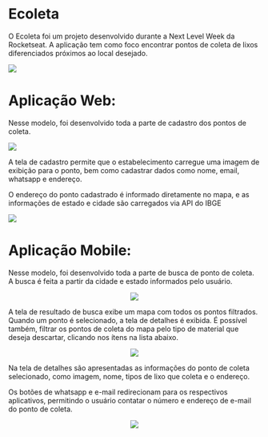 # Ecoleta

<p>O Ecoleta foi um projeto desenvolvido durante a Next Level Week da Rocketseat. A aplicação tem como foco encontrar pontos de coleta de lixos diferenciados próximos ao local desejado.</p>

<img src="https://github.com/akitodr/Ecoleta/blob/master/Ecoleta.png">

# Aplicação Web:

<p>Nesse modelo, foi desenvolvido toda a parte de cadastro dos pontos de coleta.</p>

<img src="https://github.com/akitodr/Ecoleta/blob/master/Home.png">

<p>A tela de cadastro permite que o estabelecimento carregue uma imagem de exibição para o ponto, bem como cadastrar dados como nome, email, whatsapp e endereço.</p>
<p>O endereço do ponto cadastrado é informado diretamente no mapa, e as informações de estado e cidade são carregados via API do IBGE</p>

<img src="https://github.com/akitodr/Ecoleta/blob/master/Cadastro.png">

# Aplicação Mobile:

<p>Nesse modelo, foi desenvolvido toda a parte de busca de ponto de coleta. A busca é feita a partir da cidade e estado informados pelo usuário.</p>

<center>
  <img src="https://github.com/akitodr/Ecoleta/blob/master/Início.png">
</center>

<p>A tela de resultado de busca exibe um mapa com todos os pontos filtrados. Quando um ponto é selecionado, a tela de detalhes é exibida. É possível também, filtrar os pontos de coleta do mapa pelo tipo de material que deseja descartar, clicando nos ítens na lista abaixo.</p>

<center>
  <img src="https://github.com/akitodr/Ecoleta/blob/master/Home-Mobile.png">
</center>

<p>Na tela de detalhes são apresentadas as informações do ponto de coleta selecionado, como imagem, nome, tipos de lixo que coleta e o endereço.</p>
<p>Os botões de whatsapp e e-mail redirecionam para os respectivos aplicativos, permitindo o usuário contatar o número e endereço de e-mail do ponto de coleta.</p>

<center>
  <img src="https://github.com/akitodr/Ecoleta/blob/master/Detalhes.png">
</center>
